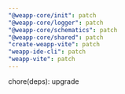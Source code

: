 ```yaml
---
"@weapp-core/init": patch
"@weapp-core/logger": patch
"@weapp-core/schematics": patch
"@weapp-core/shared": patch
"create-weapp-vite": patch
"weapp-ide-cli": patch
"weapp-vite": patch
---
```


chore(deps): upgrade
